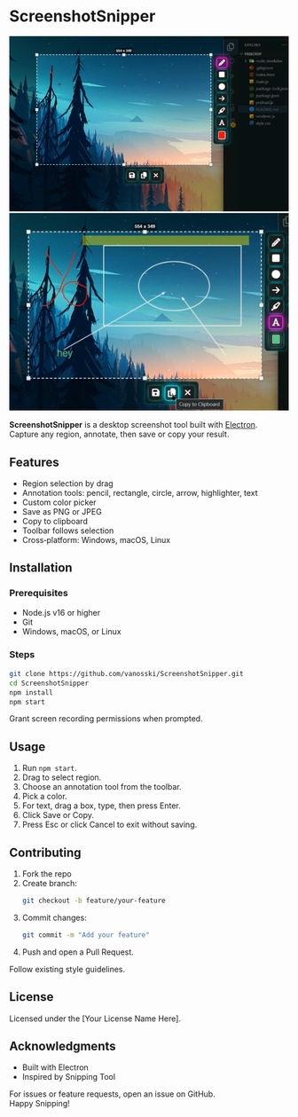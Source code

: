 # ScreenshotSnipper

![alt text](assets/image.png)
![alt text](assets/image2.png)

**ScreenshotSnipper** is a desktop screenshot tool built with [Electron](https://www.electronjs.org/). Capture any region, annotate, then save or copy your result.

## Features

- Region selection by drag
- Annotation tools: pencil, rectangle, circle, arrow, highlighter, text
- Custom color picker
- Save as PNG or JPEG
- Copy to clipboard
- Toolbar follows selection
- Cross‑platform: Windows, macOS, Linux

## Installation

### Prerequisites

- Node.js v16 or higher
- Git
- Windows, macOS, or Linux

### Steps

```bash
git clone https://github.com/vanosski/ScreenshotSnipper.git
cd ScreenshotSnipper
npm install
npm start
```

Grant screen recording permissions when prompted.

## Usage

1. Run `npm start`.
2. Drag to select region.
3. Choose an annotation tool from the toolbar.
4. Pick a color.
5. For text, drag a box, type, then press Enter.
6. Click Save or Copy.
7. Press Esc or click Cancel to exit without saving.

## Contributing

1. Fork the repo
2. Create branch:
   ```bash
   git checkout -b feature/your-feature
   ```
3. Commit changes:
   ```bash
   git commit -m "Add your feature"
   ```
4. Push and open a Pull Request.

Follow existing style guidelines.

## License

Licensed under the [Your License Name Here].

## Acknowledgments

- Built with Electron
- Inspired by Snipping Tool

For issues or feature requests, open an issue on GitHub.  
Happy Snipping!
